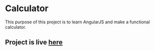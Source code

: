 # Calculator

This purpose of this project is to learn AngularJS and make a functional calculator.

## Project is live [here](http://benborgste.de/calculator/)